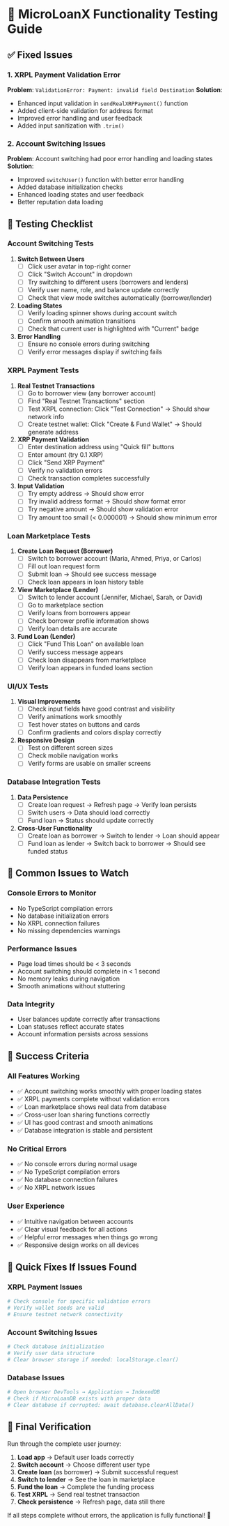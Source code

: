 # 🧪 MicroLoanX Functionality Testing Guide

## ✅ Fixed Issues

### **1. XRPL Payment Validation Error**
**Problem**: `ValidationError: Payment: invalid field Destination`
**Solution**: 
- Enhanced input validation in `sendRealXRPPayment()` function
- Added client-side validation for address format
- Improved error handling and user feedback
- Added input sanitization with `.trim()`

### **2. Account Switching Issues**
**Problem**: Account switching had poor error handling and loading states
**Solution**:
- Improved `switchUser()` function with better error handling
- Added database initialization checks
- Enhanced loading states and user feedback
- Better reputation data loading

## 🎯 Testing Checklist

### **Account Switching Tests**

1. **Switch Between Users**
   - [ ] Click user avatar in top-right corner
   - [ ] Click "Switch Account" in dropdown
   - [ ] Try switching to different users (borrowers and lenders)
   - [ ] Verify user name, role, and balance update correctly
   - [ ] Check that view mode switches automatically (borrower/lender)

2. **Loading States**
   - [ ] Verify loading spinner shows during account switch
   - [ ] Confirm smooth animation transitions
   - [ ] Check that current user is highlighted with "Current" badge

3. **Error Handling**
   - [ ] Ensure no console errors during switching
   - [ ] Verify error messages display if switching fails

### **XRPL Payment Tests**

1. **Real Testnet Transactions**
   - [ ] Go to borrower view (any borrower account)
   - [ ] Find "Real Testnet Transactions" section
   - [ ] Test XRPL connection: Click "Test Connection" → Should show network info
   - [ ] Create testnet wallet: Click "Create & Fund Wallet" → Should generate address

2. **XRP Payment Validation**
   - [ ] Enter destination address using "Quick fill" buttons
   - [ ] Enter amount (try 0.1 XRP)
   - [ ] Click "Send XRP Payment"
   - [ ] Verify no validation errors
   - [ ] Check transaction completes successfully

3. **Input Validation**
   - [ ] Try empty address → Should show error
   - [ ] Try invalid address format → Should show format error
   - [ ] Try negative amount → Should show validation error
   - [ ] Try amount too small (< 0.000001) → Should show minimum error

### **Loan Marketplace Tests**

1. **Create Loan Request (Borrower)**
   - [ ] Switch to borrower account (Maria, Ahmed, Priya, or Carlos)
   - [ ] Fill out loan request form
   - [ ] Submit loan → Should see success message
   - [ ] Check loan appears in loan history table

2. **View Marketplace (Lender)**
   - [ ] Switch to lender account (Jennifer, Michael, Sarah, or David)
   - [ ] Go to marketplace section
   - [ ] Verify loans from borrowers appear
   - [ ] Check borrower profile information shows
   - [ ] Verify loan details are accurate

3. **Fund Loan (Lender)**
   - [ ] Click "Fund This Loan" on available loan
   - [ ] Verify success message appears
   - [ ] Check loan disappears from marketplace
   - [ ] Verify loan appears in funded loans section

### **UI/UX Tests**

1. **Visual Improvements**
   - [ ] Check input fields have good contrast and visibility
   - [ ] Verify animations work smoothly
   - [ ] Test hover states on buttons and cards
   - [ ] Confirm gradients and colors display correctly

2. **Responsive Design**
   - [ ] Test on different screen sizes
   - [ ] Check mobile navigation works
   - [ ] Verify forms are usable on smaller screens

### **Database Integration Tests**

1. **Data Persistence**
   - [ ] Create loan request → Refresh page → Verify loan persists
   - [ ] Switch users → Data should load correctly
   - [ ] Fund loan → Status should update correctly

2. **Cross-User Functionality**
   - [ ] Create loan as borrower → Switch to lender → Loan should appear
   - [ ] Fund loan as lender → Switch back to borrower → Should see funded status

## 🚨 Common Issues to Watch

### **Console Errors to Monitor**
- No TypeScript compilation errors
- No database initialization errors
- No XRPL connection failures
- No missing dependencies warnings

### **Performance Issues**
- Page load times should be < 3 seconds
- Account switching should complete in < 1 second
- No memory leaks during navigation
- Smooth animations without stuttering

### **Data Integrity**
- User balances update correctly after transactions
- Loan statuses reflect accurate states
- Account information persists across sessions

## 🎯 Success Criteria

### **All Features Working**
- ✅ Account switching works smoothly with proper loading states
- ✅ XRPL payments complete without validation errors
- ✅ Loan marketplace shows real data from database
- ✅ Cross-user loan sharing functions correctly
- ✅ UI has good contrast and smooth animations
- ✅ Database integration is stable and persistent

### **No Critical Errors**
- ✅ No console errors during normal usage
- ✅ No TypeScript compilation errors
- ✅ No database connection failures
- ✅ No XRPL network issues

### **User Experience**
- ✅ Intuitive navigation between accounts
- ✅ Clear visual feedback for all actions
- ✅ Helpful error messages when things go wrong
- ✅ Responsive design works on all devices

## 🔧 Quick Fixes If Issues Found

### **XRPL Payment Issues**
```bash
# Check console for specific validation errors
# Verify wallet seeds are valid
# Ensure testnet network connectivity
```

### **Account Switching Issues**
```bash
# Check database initialization
# Verify user data structure
# Clear browser storage if needed: localStorage.clear()
```

### **Database Issues**
```bash
# Open browser DevTools → Application → IndexedDB
# Check if MicroLoanDB exists with proper data
# Clear database if corrupted: await database.clearAllData()
```

## 🎉 Final Verification

Run through the complete user journey:
1. **Load app** → Default user loads correctly
2. **Switch account** → Choose different user type
3. **Create loan** (as borrower) → Submit successful request
4. **Switch to lender** → See the loan in marketplace
5. **Fund the loan** → Complete the funding process
6. **Test XRPL** → Send real testnet transaction
7. **Check persistence** → Refresh page, data still there

If all steps complete without errors, the application is fully functional! 🚀 